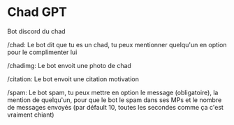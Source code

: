 # Chad GPT

Bot discord du chad

/chad: Le bot dit que tu es un chad, tu peux mentionner quelqu'un en option pour le complimenter lui

/chadimg: Le bot envoit une photo de chad

/citation: Le bot envoit une citation motivation

/spam: Le bot spam, tu peux mettre en option le message (obligatoire), la mention de quelqu'un, pour que le bot le spam dans ses MPs et le nombre de messages envoyés (par défault 10, toutes les secondes comme ça c'est vraiment chiant)
